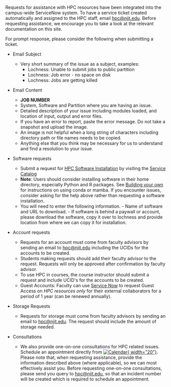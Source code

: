 Requests for assistance with HPC resources have been integrated into the campus-wide ServiceNow system. To have a service ticket created automatically and assigned to the HPC staff, email [hpc@njit.edu](mailto:hpc@njit.edu). Before requesting assistance, we encourage you to take a look at the relevant documentation on this site. 

For prompt response, please consider the following when submitting a ticket. 

- Email Subject
    - Very short summary of the issue as a subject, examples:
        - Lochness: Unable to submit jobs to public partition
        - Lochness: Job error - no space on disk
        - Lochness: Jobs are getting killed

 - Email Content
     - **JOB NUMBER**
     - System, Software and Partition where you are having an issue.
     - Detailed description of your issue including modules loaded, and location of input, output and error files.
     - If you have an error to report, paste the error message. Do not take a snapshot and upload the image.
     - An image is not helpful when a long string of characters including directory path or file names needs to be copied.
     - Anything else that you think may be necessary for us to understand and find a resolution to your issue.

- Software requests
     - Submit a request for [HPC Software Installation](https://njit.service-now.com/sp?id=sc_cat_item&sys_id=0746c1f31b6691d04c82cddf034bcbe2&sysparm_category=405f99b41b5b1d507241400abc4bcb6b) by visiting the [Service Catalog](https://njit.service-now.com/sp?id=sc_category) 
     - **Note**: Users should consider installing software in their home directory, especially Python and R packages. See [Building your own](conda.md) for instructions on using conda or mamba. If you encounter issues, consider asking for the help above rather than requesting a software installation.
     - You will need to enter the following information.
           - Name of software and URL to download.
           - If software is behind a paywall or account, please download the software, copy it over to lochness and provide location from where we can copy it for installation.

- Account requests
     - Requests for an account must come from faculty advisors by sending an email to [hpc@njit.edu](mailto:hpc@njit.edu) including the UCIDs for the accounts to be created.
     - Students making requests should add their faculty advisor to the request. Requests will only be approved after confirmation by faculty advisor.
     - To use HPC in courses, the course instructor should submit a request and include UCID's for the accounts to be created.
     - Guest Accounts: Faculty can use [Service Now](https://njit.service-now.com/sp?id=sc_cat_item&sys_id=3b5796001b9b59507241400abc4bcb80&sysparm_category=405f99b41b5b1d507241400abc4bcb6b) to request Guest Access on *HPC resources only* for their external collaborators for a period of 1 year (can be renewed annually). 
  
- Storage Requests
     - Requests for storage must come from faculty advisors by sending an email to [hpc@njit.edu](mailto:hpc@njit.edu). The request should include the amount of storage needed.

- Consultations
     - We also provide one-on-one consultations for HPC related issues. Schedule an appointment directly from [![Calendar](../assets/images/googlecalendar-color.svg){ width="20"}](https://calendly.com/abhinjit/arcs-hpc). Please note that, when requesting assistance, provide the information described above (where applicable), so we can most effectively assist you. Before requesting one-on-one consultations, please send you query to [hpc@njit.edu](mailto:hpc@njit.edu), so that an incident number will be created which is required to schedule an appointment. 

